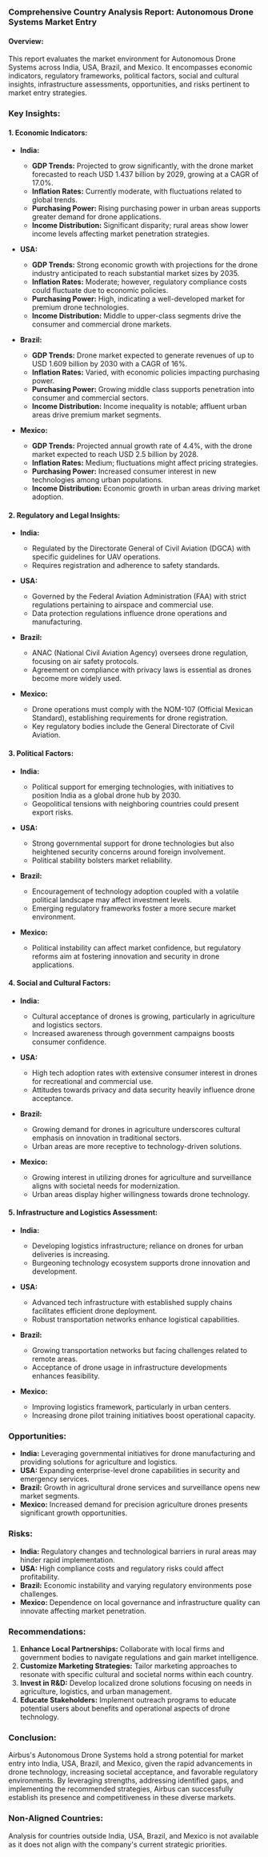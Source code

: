 ### Comprehensive Country Analysis Report: Autonomous Drone Systems Market Entry

#### Overview:
This report evaluates the market environment for Autonomous Drone Systems across India, USA, Brazil, and Mexico. It encompasses economic indicators, regulatory frameworks, political factors, social and cultural insights, infrastructure assessments, opportunities, and risks pertinent to market entry strategies.

### Key Insights:

#### 1. Economic Indicators:
   - **India:**
     - **GDP Trends:** Projected to grow significantly, with the drone market forecasted to reach USD 1.437 billion by 2029, growing at a CAGR of 17.0%.
     - **Inflation Rates:** Currently moderate, with fluctuations related to global trends.
     - **Purchasing Power:** Rising purchasing power in urban areas supports greater demand for drone applications.
     - **Income Distribution:** Significant disparity; rural areas show lower income levels affecting market penetration strategies.

   - **USA:**
     - **GDP Trends:** Strong economic growth with projections for the drone industry anticipated to reach substantial market sizes by 2035.
     - **Inflation Rates:** Moderate; however, regulatory compliance costs could fluctuate due to economic policies.
     - **Purchasing Power:** High, indicating a well-developed market for premium drone technologies.
     - **Income Distribution:** Middle to upper-class segments drive the consumer and commercial drone markets.

   - **Brazil:**
     - **GDP Trends:** Drone market expected to generate revenues of up to USD 1.609 billion by 2030 with a CAGR of 16%.
     - **Inflation Rates:** Varied, with economic policies impacting purchasing power.
     - **Purchasing Power:** Growing middle class supports penetration into consumer and commercial sectors.
     - **Income Distribution:** Income inequality is notable; affluent urban areas drive premium market segments.

   - **Mexico:**
     - **GDP Trends:** Projected annual growth rate of 4.4%, with the drone market expected to reach USD 2.5 billion by 2028.
     - **Inflation Rates:** Medium; fluctuations might affect pricing strategies.
     - **Purchasing Power:** Increased consumer interest in new technologies among urban populations.
     - **Income Distribution:** Economic growth in urban areas driving market adoption.

#### 2. Regulatory and Legal Insights:
   - **India:** 
     - Regulated by the Directorate General of Civil Aviation (DGCA) with specific guidelines for UAV operations.
     - Requires registration and adherence to safety standards.

   - **USA:** 
     - Governed by the Federal Aviation Administration (FAA) with strict regulations pertaining to airspace and commercial use.
     - Data protection regulations influence drone operations and manufacturing.

   - **Brazil:** 
     - ANAC (National Civil Aviation Agency) oversees drone regulation, focusing on air safety protocols.
     - Agreement on compliance with privacy laws is essential as drones become more widely used.

   - **Mexico:** 
     - Drone operations must comply with the NOM-107 (Official Mexican Standard), establishing requirements for drone registration.
     - Key regulatory bodies include the General Directorate of Civil Aviation.

#### 3. Political Factors:
   - **India:** 
     - Political support for emerging technologies, with initiatives to position India as a global drone hub by 2030.
     - Geopolitical tensions with neighboring countries could present export risks.

   - **USA:** 
     - Strong governmental support for drone technologies but also heightened security concerns around foreign involvement.
     - Political stability bolsters market reliability.

   - **Brazil:** 
     - Encouragement of technology adoption coupled with a volatile political landscape may affect investment levels.
     - Emerging regulatory frameworks foster a more secure market environment.

   - **Mexico:** 
     - Political instability can affect market confidence, but regulatory reforms aim at fostering innovation and security in drone applications.

#### 4. Social and Cultural Factors:
   - **India:** 
     - Cultural acceptance of drones is growing, particularly in agriculture and logistics sectors.
     - Increased awareness through government campaigns boosts consumer confidence.

   - **USA:** 
     - High tech adoption rates with extensive consumer interest in drones for recreational and commercial use.
     - Attitudes towards privacy and data security heavily influence drone acceptance.

   - **Brazil:** 
     - Growing demand for drones in agriculture underscores cultural emphasis on innovation in traditional sectors.
     - Urban areas are more receptive to technology-driven solutions.

   - **Mexico:** 
     - Growing interest in utilizing drones for agriculture and surveillance aligns with societal needs for modernization.
     - Urban areas display higher willingness towards drone technology.

#### 5. Infrastructure and Logistics Assessment:
   - **India:** 
     - Developing logistics infrastructure; reliance on drones for urban deliveries is increasing.
     - Burgeoning technology ecosystem supports drone innovation and development.

   - **USA:** 
     - Advanced tech infrastructure with established supply chains facilitates efficient drone deployment.
     - Robust transportation networks enhance logistical capabilities.

   - **Brazil:** 
     - Growing transportation networks but facing challenges related to remote areas.
     - Acceptance of drone usage in infrastructure developments enhances feasibility.

   - **Mexico:** 
     - Improving logistics framework, particularly in urban centers.
     - Increasing drone pilot training initiatives boost operational capacity.

### Opportunities:
- **India:** Leveraging governmental initiatives for drone manufacturing and providing solutions for agriculture and logistics.
- **USA:** Expanding enterprise-level drone capabilities in security and emergency services.
- **Brazil:** Growth in agricultural drone services and surveillance opens new market segments.
- **Mexico:** Increased demand for precision agriculture drones presents significant growth opportunities.

### Risks:
- **India:** Regulatory changes and technological barriers in rural areas may hinder rapid implementation.
- **USA:** High compliance costs and regulatory risks could affect profitability.
- **Brazil:** Economic instability and varying regulatory environments pose challenges.
- **Mexico:** Dependence on local governance and infrastructure quality can innovate affecting market penetration.

### Recommendations:
1. **Enhance Local Partnerships:** Collaborate with local firms and government bodies to navigate regulations and gain market intelligence.
2. **Customize Marketing Strategies:** Tailor marketing approaches to resonate with specific cultural and societal norms within each country.
3. **Invest in R&D:** Develop localized drone solutions focusing on needs in agriculture, logistics, and urban management.
4. **Educate Stakeholders:** Implement outreach programs to educate potential users about benefits and operational aspects of drone technology.

### Conclusion:
Airbus's Autonomous Drone Systems hold a strong potential for market entry into India, USA, Brazil, and Mexico, given the rapid advancements in drone technology, increasing societal acceptance, and favorable regulatory environments. By leveraging strengths, addressing identified gaps, and implementing the recommended strategies, Airbus can successfully establish its presence and competitiveness in these diverse markets.

### Non-Aligned Countries:
Analysis for countries outside India, USA, Brazil, and Mexico is not available as it does not align with the company's current strategic priorities.